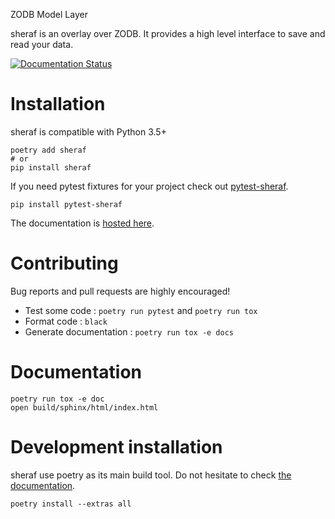 ZODB Model Layer

sheraf is an overlay over ZODB. It provides a high level interface to save and read your data.

[![Documentation Status](https://readthedocs.org/projects/sheraf/badge/?version=latest)](https://sheraf.readthedocs.io/en/latest/?badge=latest)

# Installation
sheraf is compatible with Python 3.5+

    poetry add sheraf
    # or
    pip install sheraf

If you need pytest fixtures for your project check out [pytest-sheraf](https://gitlab.com/yaal/sheraf).

    pip install pytest-sheraf

The documentation is [hosted here](https://sheraf.readthedocs.io/en/latest/).


# Contributing

Bug reports and pull requests are highly encouraged!

 - Test some code : `poetry run pytest` and `poetry run tox`
 - Format code : `black`
 - Generate documentation : `poetry run tox -e docs`

# Documentation

    poetry run tox -e doc
    open build/sphinx/html/index.html

# Development installation

sheraf use poetry as its main build tool. Do not hesitate to check [the documentation](https://python-poetry.org/docs/).

    poetry install --extras all
